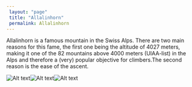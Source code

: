 ```yaml
---
 layout: "page"
 title: "Allalinhorn"
 permalink: Allalinhorn
---
```

Allalinhorn is a famous mountain in the Swiss Alps. There are two main reasons for this fame, the first one being the altitude of 4027 meters, making it one of the 82 mountains above 4000 meters (UIAA-list) in the Alps and therefore a (very) popular objective for climbers.The second reason is the ease of the ascent.


![Alt text](https://www.mountain-forecast.com/system/images/22735/large_illustration/Allalinhorn.jpg "Allalinhorn")![Alt text](https://c8.alamy.com/comp/PHTM31/allalinhorn-4027m-m-mountain-in-switzerland-alps-PHTM31.jpg "Allalinhorn")![Alt text](https://www.mountain-forecast.com/system/images/6493/large_illustration/Allalinhorn.jpg "Allalinhorn")